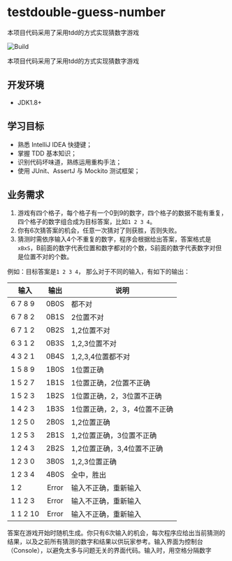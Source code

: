 # testdouble-guess-number
本项目代码采用了采用tdd的方式实现猜数字游戏

![Build](https://github.com/xpbootcamp/testdouble-guess-number/workflows/Build/badge.svg)

本项目代码采用了采用tdd的方式实现猜数字游戏

## 开发环境
 - JDK1.8+


## 学习目标
- 熟悉 IntelliJ IDEA 快捷键；
- 掌握 TDD 基本知识；
- 识别代码坏味道，熟练运用重构手法；
- 使用 JUnit、AssertJ 与 Mockito 测试框架；


## 业务需求
1. 游戏有四个格子，每个格子有一个0到9的数字，四个格子的数据不能有重复，四个格子的数字组合成为目标答案，比如`1 2 3 4`。
2. 你有6次猜答案的机会，任意一次猜对了则获胜，否则失败。
3. 猜测时需依序输入4个不重复的数字，程序会根据给出答案，答案格式是`xBxS`，B前面的数字代表位置和数字都对的个数，S前面的数字代表数字对但是位置不对的个数。

例如：目标答案是`1 2 3 4`， 那么对于不同的输入，有如下的输出：

|输入  |	输出	|  说明  |
| ---- | :----: | ---- |
|6 7 8 9 | 0B0S	|都不对|
|6 7 8 2 | 0B1S	|2位置不对|
|6 7 1 2 | 0B2S	|1,2位置不对|
|6 3 1 2 | 0B3S	|1,2,3位置不对|
|4 3 2 1 | 0B4S	|1,2,3,4位置都不对|
|1 5 8 9 | 1B0S	|1位置正确|
|1 5 2 7 | 1B1S	|1位置正确，2位置不正确|
|1 5 2 3 | 1B2S	|1位置正确，2，3位置不正确|
|1 4 2 3 | 1B3S	|1位置正确，2，3，4位置不正确|
|1 2 5 0 | 2B0S	|1,2位置正确|
|1 2 5 3 | 2B1S	|1,2位置正确，3位置不正确|
|1 2 4 3 | 2B2S	|1,2位置正确，3,4位置不正确|
|1 2 3 0 | 3B0S	|1,2,3位置正确|
|1 2 3 4 | 4B0S	|全中，胜出 |
|1 2	| Error	| 输入不正确，重新输入 |
|1 1 2 3 | Error	| 输入不正确，重新输入 |
|1 1 2 10 | Error | 输入不正确，重新输入 |

答案在游戏开始时随机生成。你只有6次输入的机会，每次程序应给出当前猜测的结果，以及之前所有猜测的数字和结果以供玩家参考。输入界面为控制台（Console），以避免太多与问题无关的界面代码。输入时，用空格分隔数字
